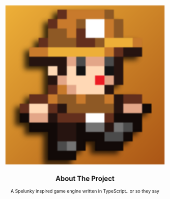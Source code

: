 <a id="readme-top"></a>

<br />
<div align="center">
  <a href="https://github.com/JoeyGrimsic/fissuraFortuna/">
    <img src="spelunker.png" alt="spelunker" >
  </a>

## About The Project

A Spelunky inspired game engine written in TypeScript.. or so they say
